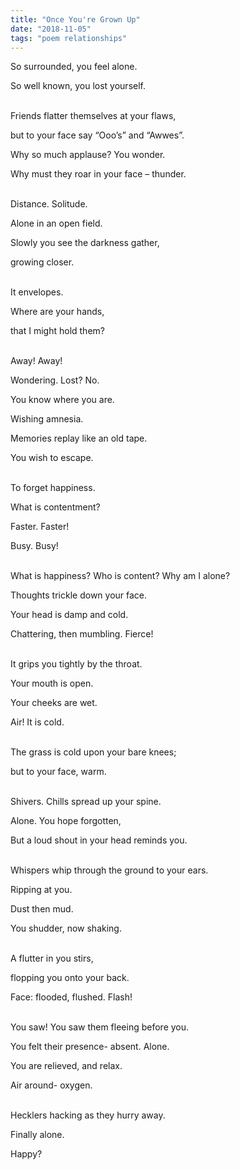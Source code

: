 ```yaml
---
title: "Once You're Grown Up"
date: "2018-11-05"
tags: "poem relationships"
---
```


So surrounded, you feel alone.

So well known, you lost yourself.

<br/>
Friends flatter themselves at your flaws,

but to your face say “Ooo’s” and “Awwes”.

Why so much applause? You wonder.

Why must they roar in your face – thunder.

<br/>
Distance. Solitude.

Alone in an open field.

Slowly you see the darkness gather,

growing closer.

<br/>
It envelopes.

Where are your hands,

that I might hold them?

<br/>
Away! Away!

Wondering. Lost? No.

You know where you are.

Wishing amnesia.

Memories replay like an old tape.

You wish to escape.

<br/>
To forget happiness.

What is contentment?

Faster. Faster!

Busy. Busy!

<br/>
What is happiness? Who is content? Why am I alone?

Thoughts trickle down your face.

Your head is damp and cold.

Chattering, then mumbling. Fierce!

<br/>
It grips you tightly by the throat.

Your mouth is open.

Your cheeks are wet.

Air! It is cold.

<br/>
The grass is cold upon your bare knees;

but to your face, warm.

<br/>
Shivers. Chills spread up your spine.

Alone. You hope forgotten,

But a loud shout in your head reminds you.

<br/>
Whispers whip through the ground to your ears.

Ripping at you.

Dust then mud.

You shudder, now shaking.

<br/>
A flutter in you stirs,

flopping you onto your back.

Face: flooded, flushed. Flash!

<br/>
You saw! You saw them fleeing before you.

You felt their presence- absent. Alone.

You are relieved, and relax.

Air around- oxygen.

<br/>
Hecklers hacking as they hurry away.

Finally alone.

Happy?